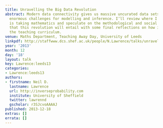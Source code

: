 ```yaml
---
title: Unravelling the Big Data Revolution
abstract: Modern data connectivity gives us massive uncurated data sets which present
  enormous challenges for modelling and inference. I’ll review where I think this
  is taking mathematics and speculate on the methodological and social challenges
  that this revolution will entail with some final reflections on how it might effect
  the teaching curriculum.
venue: Maths Department, Teaching Away Day, University of Leeds
linkpdf: http://staffwww.dcs.shef.ac.uk/people/N.Lawrence/talks/unravelling_leeds13.pdf
year: '2013'
month: 12
day: '18'
layout: talk
key: Lawrence:leeds13
categories:
- Lawrence:leeds13
authors:
- firstname: Neil D.
  lastname: Lawrence
  url: http://inverseprobability.com
  institute: University of Sheffield
  twitter: lawrennd
  gscholar: r3SJcvoAAAAJ
published: 2013-12-18
extras: []
errata: []
---
```

